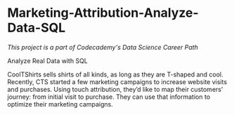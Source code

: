 # Marketing-Attribution-Analyze-Data-SQL

*This project is a part of Codecademy's Data Science Career Path*

Analyze Real Data with SQL

CoolTShirts sells shirts of all kinds, as long as they are T-shaped and cool. Recently, CTS started a few marketing campaigns to increase website visits and purchases. Using touch attribution, they’d like to map their customers’ journey: from initial visit to purchase. They can use that information to optimize their marketing campaigns.
